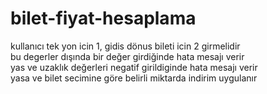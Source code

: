 # bilet-fiyat-hesaplama
<div>kullanıcı tek yon icin 1, gidis dönus bileti icin 2 girmelidir<div>
<div>bu degerler dışında bir değer girdiğinde hata mesajı verir<div>
<div>yas ve uzaklık değerleri negatif girildiginde hata mesajı verir<div>
<div>yasa ve bilet secimine göre belirli miktarda indirim uygulanır<div>
